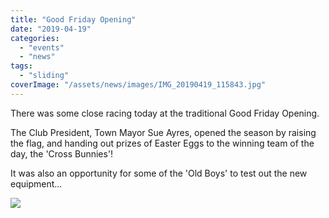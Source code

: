 ```yaml
---
title: "Good Friday Opening"
date: "2019-04-19"
categories:
  - "events"
  - "news"
tags:
  - "sliding"
coverImage: "/assets/news/images/IMG_20190419_115843.jpg"
---
```


There was some close racing today at the traditional Good Friday Opening.

The Club President, Town Mayor Sue Ayres, opened the season by raising the flag, and handing out prizes of Easter Eggs to the winning team of the day, the 'Cross Bunnies'!

It was also an opportunity for some of the 'Old Boys' to test out the new equipment...

![](/assets/news/images/IMG_0075.jpg)
